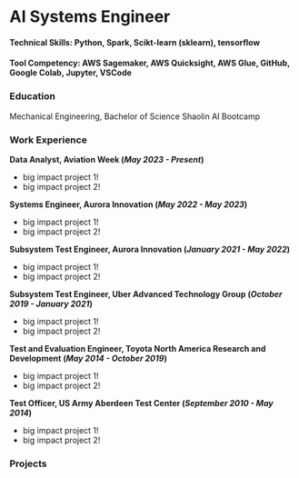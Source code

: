 # AI Systems Engineer

#### Technical Skills: Python, Spark, Scikt-learn (sklearn), tensorflow

#### Tool Competency: AWS Sagemaker, AWS Quicksight, AWS Glue, GitHub, Google Colab, Jupyter, VSCode


### Education
Mechanical Engineering, Bachelor of Science
Shaolin AI Bootcamp


### Work Experience 
**Data Analyst, Aviation Week (_May 2023 - Present_)**
- big impact project 1!
- big impact project 2!

**Systems Engineer, Aurora Innovation (_May 2022 - May 2023_)**
- big impact project 1!
- big impact project 2!

**Subsystem Test Engineer, Aurora Innovation (_January 2021 - May 2022_)**
- big impact project 1!
- big impact project 2!

**Subsystem Test Engineer, Uber Advanced Technology Group (_October 2019 - January 2021_)**
- big impact project 1!
- big impact project 2!

**Test and Evaluation Engineer, Toyota North America Research and Development (_May 2014 - October 2019_)**
- big impact project 1!
- big impact project 2!

**Test Officer, US Army Aberdeen Test Center (_September 2010 - May 2014_)**
- big impact project 1!
- big impact project 2!


### Projects

